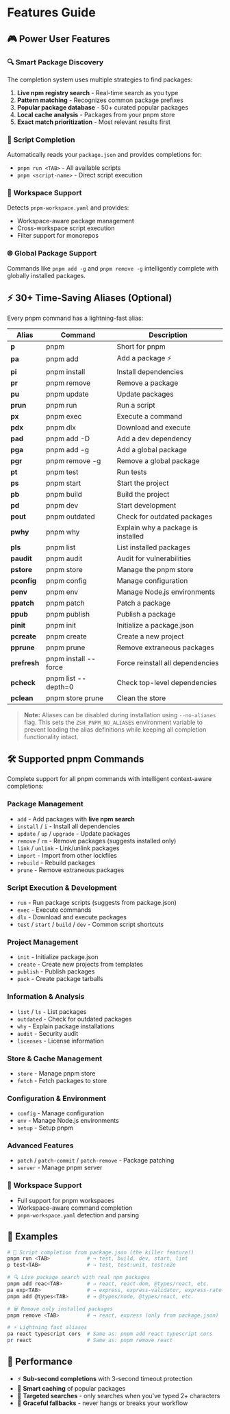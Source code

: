 # Features Guide

## 🎮 **Power User Features**

### 🔍 **Smart Package Discovery**

The completion system uses multiple strategies to find packages:

1. **Live npm registry search** - Real-time search as you type
2. **Pattern matching** - Recognizes common package prefixes  
3. **Popular package database** - 50+ curated popular packages
4. **Local cache analysis** - Packages from your pnpm store
5. **Exact match prioritization** - Most relevant results first

### 📝 **Script Completion**

Automatically reads your `package.json` and provides completions for:
- `pnpm run <TAB>` - All available scripts
- `pnpm <script-name>` - Direct script execution

### 🏢 **Workspace Support**

Detects `pnpm-workspace.yaml` and provides:
- Workspace-aware package management
- Cross-workspace script execution
- Filter support for monorepos

### 🌐 **Global Package Support**

Commands like `pnpm add -g` and `pnpm remove -g` intelligently complete with globally installed packages.

## ⚡ **30+ Time-Saving Aliases (Optional)**

Every pnpm command has a lightning-fast alias:

| Alias | Command              | Description                          |
| ----- | -------------------- | ------------------------------------ |
| **p**     | pnpm                 | Short for pnpm                      |
| **pa**    | pnpm add             | Add a package ⚡                     |
| **pi**    | pnpm install         | Install dependencies                 |
| **pr**    | pnpm remove          | Remove a package                     |
| **pu**    | pnpm update          | Update packages                      |
| **prun**  | pnpm run             | Run a script                         |
| **px**    | pnpm exec            | Execute a command                    |
| **pdx**   | pnpm dlx             | Download and execute                 |
| **pad**   | pnpm add -D          | Add a dev dependency                 |
| **pga**   | pnpm add -g          | Add a global package                 |
| **pgr**   | pnpm remove -g       | Remove a global package              |
| **pt**    | pnpm test            | Run tests                            |
| **ps**    | pnpm start           | Start the project                    |
| **pb**    | pnpm build           | Build the project                    |
| **pd**    | pnpm dev             | Start development                    |
| **pout**  | pnpm outdated        | Check for outdated packages         |
| **pwhy**  | pnpm why             | Explain why a package is installed   |
| **pls**   | pnpm list            | List installed packages             |
| **paudit**| pnpm audit           | Audit for vulnerabilities           |
| **pstore**| pnpm store           | Manage the pnpm store                |
| **pconfig**| pnpm config         | Manage configuration                 |
| **penv**  | pnpm env             | Manage Node.js environments         |
| **ppatch**| pnpm patch           | Patch a package                      |
| **ppub**  | pnpm publish         | Publish a package                    |
| **pinit** | pnpm init            | Initialize a package.json            |
| **pcreate**| pnpm create         | Create a new project                 |
| **pprune**| pnpm prune           | Remove extraneous packages          |
| **prefresh**| pnpm install --force| Force reinstall all dependencies    |
| **pcheck**| pnpm list --depth=0  | Check top-level dependencies        |
| **pclean**| pnpm store prune     | Clean the store                      |

> **Note:** Aliases can be disabled during installation using `--no-aliases` flag. This sets the `ZSH_PNPM_NO_ALIASES` environment variable to prevent loading the alias definitions while keeping all completion functionality intact.

## 🛠️ **Supported pnpm Commands**

Complete support for all pnpm commands with intelligent context-aware completions:

### Package Management
- `add` - Add packages with **live npm search**
- `install` / `i` - Install all dependencies
- `update` / `up` / `upgrade` - Update packages
- `remove` / `rm` - Remove packages (suggests installed only)
- `link` / `unlink` - Link/unlink packages
- `import` - Import from other lockfiles
- `rebuild` - Rebuild packages
- `prune` - Remove extraneous packages

### Script Execution & Development
- `run` - Run package scripts (suggests from package.json)
- `exec` - Execute commands
- `dlx` - Download and execute packages
- `test` / `start` / `build` / `dev` - Common script shortcuts

### Project Management
- `init` - Initialize package.json
- `create` - Create new projects from templates
- `publish` - Publish packages
- `pack` - Create package tarballs

### Information & Analysis
- `list` / `ls` - List packages
- `outdated` - Check for outdated packages
- `why` - Explain package installations
- `audit` - Security audit
- `licenses` - License information

### Store & Cache Management
- `store` - Manage pnpm store
- `fetch` - Fetch packages to store

### Configuration & Environment
- `config` - Manage configuration
- `env` - Manage Node.js environments
- `setup` - Setup pnpm

### Advanced Features
- `patch` / `patch-commit` / `patch-remove` - Package patching
- `server` - Manage pnpm server

### 🏢 **Workspace Support**
- Full support for pnpm workspaces
- Workspace-aware command completion
- `pnpm-workspace.yaml` detection and parsing

## 🎯 **Examples**

```bash
# 📝 Script completion from package.json (the killer feature!)
pnpm run <TAB>            # → test, build, dev, start, lint
p test<TAB>               # → test, test:unit, test:e2e

# 🔍 Live package search with real npm packages
pnpm add reac<TAB>        # → react, react-dom, @types/react, etc.
pa exp<TAB>               # → express, express-validator, express-rate-limit
pnpm add @types<TAB>      # → @types/node, @types/react, etc.

# 🗑️ Remove only installed packages
pnpm remove <TAB>         # → react, express (only from package.json)

# ⚡ Lightning fast aliases
pa react typescript cors  # Same as: pnpm add react typescript cors
pr react                  # Same as: pnpm remove react
```

## 🚀 **Performance**

- ⚡ **Sub-second completions** with 3-second timeout protection
- 🧠 **Smart caching** of popular packages
- 🎯 **Targeted searches** - only searches when you've typed 2+ characters
- 🔄 **Graceful fallbacks** - never hangs or breaks your workflow 